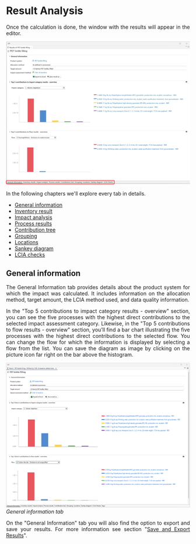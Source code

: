 # Result Analysis

<div style='text-align: justify;'>

Once the calculation is done, the window with the results will appear in the editor. 

![](../media/results_overview.png)

In the following chapters we'll explore every tab in details.

- [General information](../res_analysis/tab_general_info.md)
- [Inventory result](../res_analysis/res_inventory_result.md)
- [Impact analysis](../res_analysis/res_impact_analysis.md)
- [Process results](../res_analysis/res_process_results.md)
- [Contribution tree](../res_analysis/res_contribution_tree.md)
- [Grouping](../res_analysis/res_grouping.md)
- [Locations](../res_analysis/res_locations.md)
- [Sankey diagram](../res_analysis/res_sankey.md)
- [LCIA checks](../res_analysis/res_lcia_checks.md)

## General information

The General Information tab provides details about the product system for which the impact was calculated. It includes information on the allocation method, target amount, the LCIA method used, and data quality information.

In the "Top 5 contributions to impact category results - overview" section, you can see the five processes with the highest direct contributions to the selected impact assessment category. Likewise, in the "Top 5 contributions to flow results - overview" section, you’ll find a bar chart illustrating the five processes with the highest direct contributions to the selected flow. You can change the flow for which the information is displayed by selecting a flow from the list. You can  save the diagram as image by clicking on the picture icon far right on the bar above the histogram.

![](../media/results_2.png)    
_General information tab_

On the "General Information" tab you will also find the option to export and save your results. For more information see section "[Save and Export Results](./save_export.md)".

</div>
